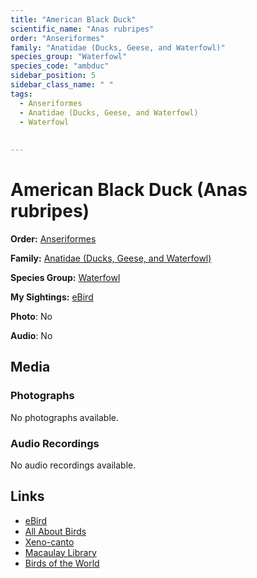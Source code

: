 ```yaml
---
title: "American Black Duck"
scientific_name: "Anas rubripes"
order: "Anseriformes"
family: "Anatidae (Ducks, Geese, and Waterfowl)"
species_group: "Waterfowl"
species_code: "ambduc"
sidebar_position: 5
sidebar_class_name: " "
tags: 
  - Anseriformes
  - Anatidae (Ducks, Geese, and Waterfowl)
  - Waterfowl
  
  
---
```


# American Black Duck (Anas rubripes)

**Order:** [Anseriformes](/tags/anseriformes)

**Family:** [Anatidae (Ducks, Geese, and Waterfowl)](/tags/anatidae-ducks-geese-and-waterfowl)

**Species Group:** [Waterfowl](/tags/waterfowl)

**My Sightings:** [eBird](https://ebird.org/lifelist?r=world&time=life&spp=ambduc)

**Photo**: No 

**Audio**: No

## Media
### Photographs
No photographs available.

### Audio Recordings
No audio recordings available.

## Links
* [eBird](https://ebird.org/species/ambduc) 
* [All About Birds](https://www.allaboutbirds.org/guide/ambduc) 
* [Xeno-canto](https://www.xeno-canto.org/species/anas-rubripes) 
* [Macaulay Library](https://search.macaulaylibrary.org/catalog?taxonCode=ambduc&sort=rating_rank_desc)
* [Birds of the World](https://birdsoftheworld.org/bow/species/ambduc)
